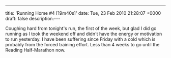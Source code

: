 ---
title: 'Running Home #4 [19m40s]'
date: Tue, 23 Feb 2010 21:28:07 +0000
draft: false
description:---

Coughing hard from tonight's run, the first of the week, but glad I did go running as I took the weekend off and didn't have the energy or motivation to run yesterday. I have been suffering since Friday with a cold which is probably from the forced training effort. Less than 4 weeks to go until the Reading Half-Marathon now.